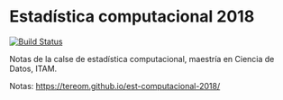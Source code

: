 # Estadística computacional 2018

[![Build Status](https://travis-ci.org/tereom/est-computacional-2018.svg?branch=master)](https://travis-ci.org/tereom/est-computacional-2018)

Notas de la calse de estadística computacional, maestría en Ciencia de Datos, ITAM.

Notas: https://tereom.github.io/est-computacional-2018/
